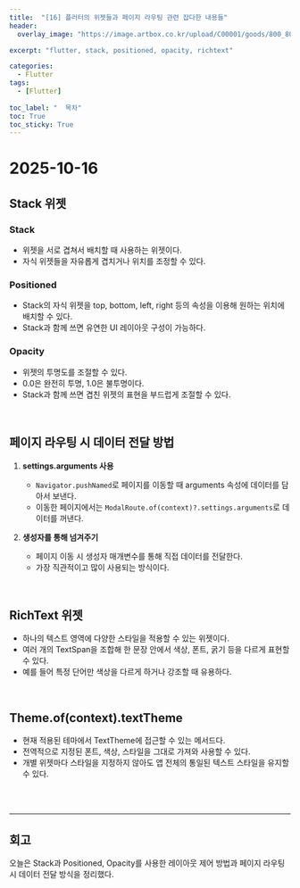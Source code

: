 ```yaml
---
title:  "[16] 플러터의 위젯들과 페이지 라우팅 관련 잡다한 내용들"
header:
  overlay_image: "https://image.artbox.co.kr/upload/C00001/goods/800_800/818/230525003912818.jpg?s=/goods/org/818/230525003912818.jpg"

excerpt: "flutter, stack, positioned, opacity, richtext"

categories:
  - Flutter
tags:
  - [Flutter]
    
toc_label: "  목차"
toc: True
toc_sticky: True
---
```



# 2025-10-16

## Stack 위젯

### Stack
- 위젯을 서로 겹쳐서 배치할 때 사용하는 위젯이다.  
- 자식 위젯들을 자유롭게 겹치거나 위치를 조정할 수 있다.

### Positioned
- Stack의 자식 위젯을 top, bottom, left, right 등의 속성을 이용해 원하는 위치에 배치할 수 있다.  
- Stack과 함께 쓰면 유연한 UI 레이아웃 구성이 가능하다.

### Opacity
- 위젯의 투명도를 조절할 수 있다.  
- 0.0은 완전히 투명, 1.0은 불투명이다.  
- Stack과 함께 쓰면 겹친 위젯의 표현을 부드럽게 조절할 수 있다.

<br>

## 페이지 라우팅 시 데이터 전달 방법

1. **settings.arguments 사용**  
   - `Navigator.pushNamed`로 페이지를 이동할 때 arguments 속성에 데이터를 담아서 보낸다.  
   - 이동한 페이지에서는 `ModalRoute.of(context)?.settings.arguments`로 데이터를 꺼낸다.

2. **생성자를 통해 넘겨주기**  
   - 페이지 이동 시 생성자 매개변수를 통해 직접 데이터를 전달한다.  
   - 가장 직관적이고 많이 사용되는 방식이다.

<br>


## RichText 위젯
- 하나의 텍스트 영역에 다양한 스타일을 적용할 수 있는 위젯이다.  
- 여러 개의 TextSpan을 조합해 한 문장 안에서 색상, 폰트, 굵기 등을 다르게 표현할 수 있다.  
- 예를 들어 특정 단어만 색상을 다르게 하거나 강조할 때 유용하다.

<br>


## Theme.of(context).textTheme
- 현재 적용된 테마에서 TextTheme에 접근할 수 있는 메서드다.  
- 전역적으로 지정된 폰트, 색상, 스타일을 그대로 가져와 사용할 수 있다.  
- 개별 위젯마다 스타일을 지정하지 않아도 앱 전체의 통일된 텍스트 스타일을 유지할 수 있다.

<br>
<br>

---

## 회고
오늘은 Stack과 Positioned, Opacity를 사용한 레이아웃 제어 방법과 페이지 라우팅 시 데이터 전달 방식을 정리했다. 
